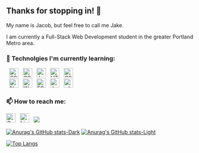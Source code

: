 ## Thanks for stopping in! 👋

<p>My name is Jacob, but feel free to call me Jake.</p>
<p>I am currently a Full-Stack Web Development student in the greater Portland Metro area.</p>

### 🌱 Technolgies I'm currently learning: 

&nbsp;
<img src="https://img.shields.io/badge/C%23-239120?style=for-the-badge&logo=c-sharp&logoColor=white" alt="CSharp logo" title="CSharp" height="25" />
&nbsp;
<img src="https://img.shields.io/badge/.NET-512BD4?style=for-the-badge&logo=dotnet&logoColor=white" alt="CSharp logo" title="CSharp" height="25" />
&nbsp;
<img src="https://img.shields.io/badge/JavaScript-323330?style=for-the-badge&logo=javascript&logoColor=F7DF1E" alt="JavaScript logo" title="JavaScript" height="25" />
&nbsp;
<img src="https://img.shields.io/badge/HTML5-E34F26?style=for-the-badge&logo=html5&logoColor=white" alt="HTML5 logo" title="HTML5" height="25" />
&nbsp;
<img src="https://img.shields.io/badge/CSS3-1572B6?style=for-the-badge&logo=css3&logoColor=white" alt="CSS3 logo" title="CSS3" height="25" />
<br>
&nbsp;
<img src="https://img.shields.io/badge/Node.js-339933?style=for-the-badge&logo=nodedotjs&logoColor=white" alt="Node.js logo" title="Node" height="25" />
&nbsp;
<img src="https://img.shields.io/badge/Webpack-8DD6F9?style=for-the-badge&logo=Webpack&logoColor=white" alt="Webpack" title="Webpack" height="25" />
&nbsp;
<img src="https://img.shields.io/badge/eslint-3A33D1?style=for-the-badge&logo=eslint&logoColor=white" alt="ESLint logo" title="ESLint" height="25" />
&nbsp;
<img src="https://img.shields.io/badge/Jest-C21325?style=for-the-badge&logo=jest&logoColor=white" alt="Jest logo" title="Jest" height="25" />
&nbsp;
<img src="https://img.shields.io/badge/GIT-E44C30?style=for-the-badge&logo=git&logoColor=white" alt="git logo" title="git" height="25" />



<!-- 
#### - Things I look forward to learning:


<img src="https://img.shields.io/badge/Python-FFD43B?style=for-the-badge&logo=python&logoColor=blue" alt="Jest logo" title="Jest" height="25" />
<img src="https://img.shields.io/badge/TypeScript-007ACC?style=for-the-badge&logo=typescript&logoColor=white" title="Jest" height="25" /> -->

### 📫 How to reach me: 

[<img src="https://img.shields.io/badge/Gmail-D14836?style=for-the-badge&logo=Email&logoColor=white" alt="Gmail logo" title="Gmail" height="25" />](mailto:jacobamaier@gmail.com)
&nbsp;
[<img src="https://img.shields.io/badge/LinkedIn-0077B5?style=for-the-badge&logo=linkedin&logoColor=white" alt="LinkedIn logo" title="LinkedIn" height="25" />](https://www.linkedin.com/in/jacobamaier)
&nbsp;
[<img src="https://img.shields.io/badge/Discord-7289DA?style=for-the-badge&logo=discord&logoColor=white" />](https://discordapp.com/users/504470662132400129)


[![Anurag's GitHub stats-Dark](https://github-readme-stats.vercel.app/api?username=jamaier&show_icons=true&theme=dark#gh-dark-mode-only)](https://github.com/jamaier/github-readme-stats#gh-dark-mode-only)
[![Anurag's GitHub stats-Light](https://github-readme-stats.vercel.app/api?username=jamaier&show_icons=true&theme=default#gh-light-mode-only)](https://github.com/jamaier/github-readme-stats#gh-light-mode-only)

[![Top Langs](https://github-readme-stats.vercel.app/api/top-langs/?username=jamaier&layout=compact)](https://github.com/jamaier/github-readme-stats)
